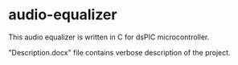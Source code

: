 # audio-equalizer
This audio equalizer is written in C for dsPIC microcontroller.


"Description.docx" file contains verbose description of the project.

